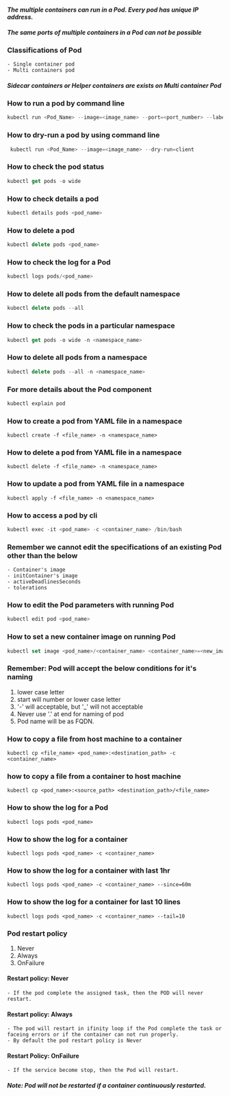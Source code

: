 #### _The multiple containers can run in a Pod. Every pod has unique IP address._

#### _The same ports of multiple containers in a Pod can not be possible_

### Classifications of Pod
    - Single container pod
    - Multi containers pod

#### _Sidecar containers or Helper containers are exists on Multi container Pod_


### How to run a pod by command line
```Actionscript
kubectl run <Pod_Name> --image=<image_name> --port=<port_number> --labels="app=hazelcast,env=prod"
```

### How to dry-run a pod by using command line
```Actionscript
 kubectl run <Pod_Name> --image=<image_name> --dry-run=client
```

### How to check the pod status 
```Actionscript
kubectl get pods -o wide
```

### How to check details a pod
```Actionscript
kubectl details pods <pod_name>
```

### How to delete a pod
```Actionscript
kubectl delete pods <pod_name>
```

### How to check the log for a Pod
```Actionscript
kubectl logs pods/<pod_name>
```

### How to delete all pods from the default namespace
```Actionscript
kubectl delete pods --all
```

### How to check the pods in a particular namespace
```Actionscript
kubectl get pods -o wide -n <namespace_name>
```

### How to delete all pods from a namespace
```Actionscript
kubectl delete pods --all -n <namespace_name>
```

### For more details about the Pod component 
```Actionscript
kubectl explain pod
```

### How to create a pod from YAML file in a namespace
```
kubectl create -f <file_name> -n <namespace_name>
```

### How to delete a pod from YAML file in a namespace
```
kubectl delete -f <file_name> -n <namespace_name>
```


### How to update a pod from YAML file in a namespace
```
kubectl apply -f <file_name> -n <namespace_name>
```

### How to access a pod by cli
```Actionscript
kubectl exec -it <pod_name> -c <container_name> /bin/bash
```

### Remember we cannot edit the specifications of an existing Pod other than the below
    - Container's image
    - initContainer's image
    - activeDeadlinesSeconds
    - tolerations

### How to edit the Pod parameters with running Pod
```Actionscript
kubectl edit pod <pod_name>
```

### How to set a new container image on running Pod
```Actionscript
kubectl set image <pod_name>/<container_name> <container_name>=<new_image_name>
```

### Remember: Pod will accept the below conditions for it's naming
1. lower case letter
2. start will number or lower case letter
3. '-' will acceptable, but '_' will not acceptable
4. Never use '.' at end for naming of pod
5. Pod name will be as FQDN.

### How to copy a file from host machine to a container
```angular2html
kubectl cp <file_name> <pod_name>:<destination_path> -c <container_name>
```

### how to copy a file from a container to host machine
```angular2html
kubectl cp <pod_name>:<source_path> <destination_path>/<file_name>
```

### How to show the log for a Pod
```angular2html
kubectl logs pods <pod_name>
```

### How to show the log for a container
```angular2html
kubectl logs pods <pod_name> -c <container_name>
```

### How to show the log for a container with last 1hr
```angular2html
kubectl logs pods <pod_name> -c <container_name> --since=60m
```

### How to show the log for a container for last 10 lines
```angular2html
kubectl logs pods <pod_name> -c <container_name> --tail=10
```

### Pod restart policy
1. Never
2. Always
3. OnFailure

#### Restart policy: Never
    - If the pod complete the assigned task, then the POD will never restart.

#### Restart policy: Always
    - The pod will restart in ifinity loop if the Pod complete the task or faceing errors or if the container can not run properly.
    - By default the pod restart policy is Never

#### Restart Policy: OnFailure
    - If the service become stop, then the Pod will restart.


#### _Note: Pod will not be restarted if a container continuously restarted._  